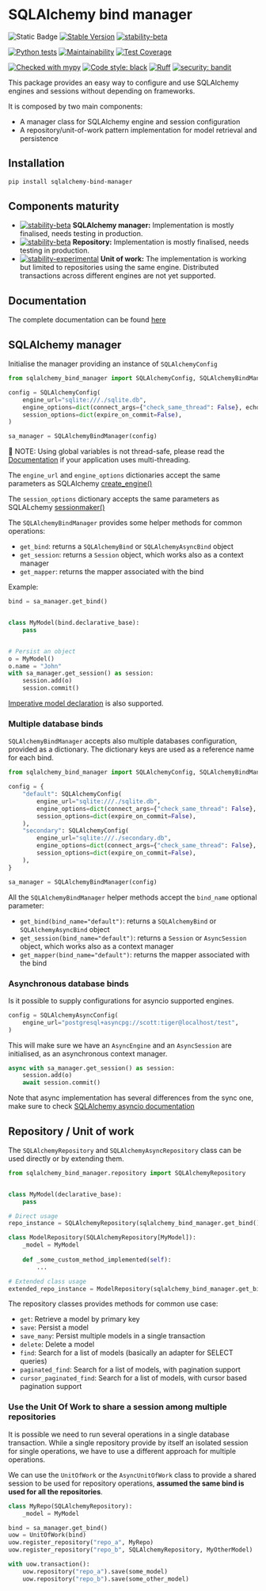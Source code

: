 # SQLAlchemy bind manager
![Static Badge](https://img.shields.io/badge/Python-3.8_%7C_3.9_%7C_3.10_%7C_3.11-blue?logo=python&logoColor=white)
[![Stable Version](https://img.shields.io/pypi/v/sqlalchemy-bind-manager?color=blue)](https://pypi.org/project/sqlalchemy-bind-manager/)
[![stability-beta](https://img.shields.io/badge/stability-beta-33bbff.svg)](https://github.com/mkenney/software-guides/blob/master/STABILITY-BADGES.md#beta)

[![Python tests](https://github.com/febus982/sqlalchemy-bind-manager/actions/workflows/python-tests.yml/badge.svg?branch=main)](https://github.com/febus982/sqlalchemy-bind-manager/actions/workflows/python-tests.yml)
[![Maintainability](https://api.codeclimate.com/v1/badges/0140f7f4e559ae806887/maintainability)](https://codeclimate.com/github/febus982/sqlalchemy-bind-manager/maintainability)
[![Test Coverage](https://api.codeclimate.com/v1/badges/0140f7f4e559ae806887/test_coverage)](https://codeclimate.com/github/febus982/sqlalchemy-bind-manager/test_coverage)

[![Checked with mypy](https://www.mypy-lang.org/static/mypy_badge.svg)](https://mypy-lang.org/)
[![Code style: black](https://img.shields.io/badge/code%20style-black-000000.svg)](https://github.com/psf/black)
[![Ruff](https://img.shields.io/endpoint?url=https://raw.githubusercontent.com/charliermarsh/ruff/main/assets/badge/v1.json)](https://github.com/charliermarsh/ruff)
[![security: bandit](https://img.shields.io/badge/security-bandit-yellow.svg)](https://github.com/PyCQA/bandit)

This package provides an easy way to configure and use SQLAlchemy engines and sessions
without depending on frameworks.

It is composed by two main components:

* A manager class for SQLAlchemy engine and session configuration
* A repository/unit-of-work pattern implementation for model retrieval and persistence

## Installation

```bash
pip install sqlalchemy-bind-manager
```

## Components maturity

[//]: # (https://github.com/mkenney/software-guides/blob/master/STABILITY-BADGES.md)
* [![stability-beta](https://img.shields.io/badge/stability-beta-33bbff.svg)](https://github.com/mkenney/software-guides/blob/master/STABILITY-BADGES.md#beta) **SQLAlchemy manager:** Implementation is mostly finalised, needs testing in production.
* [![stability-beta](https://img.shields.io/badge/stability-beta-33bbff.svg)](https://github.com/mkenney/software-guides/blob/master/STABILITY-BADGES.md#beta) **Repository:** Implementation is mostly finalised, needs testing in production.
* [![stability-experimental](https://img.shields.io/badge/stability-experimental-orange.svg)](https://github.com/mkenney/software-guides/blob/master/STABILITY-BADGES.md#experimental) **Unit of work:** The implementation is working but limited to repositories using the same engine. Distributed transactions across different engines are not yet supported.

## Documentation

The complete documentation can be found [here](https://febus982.github.io/sqlalchemy-bind-manager)

## SQLAlchemy manager 

Initialise the manager providing an instance of `SQLAlchemyConfig`

```python
from sqlalchemy_bind_manager import SQLAlchemyConfig, SQLAlchemyBindManager

config = SQLAlchemyConfig(
    engine_url="sqlite:///./sqlite.db",
    engine_options=dict(connect_args={"check_same_thread": False}, echo=True),
    session_options=dict(expire_on_commit=False),
)

sa_manager = SQLAlchemyBindManager(config)
```

🚨 NOTE: Using global variables is not thread-safe, please read the [Documentation](https://febus982.github.io/sqlalchemy-bind-manager/manager/session/#note-on-multithreaded-applications) if your application uses multi-threading.

The `engine_url` and `engine_options` dictionaries accept the same parameters as SQLAlchemy [create_engine()](https://docs.sqlalchemy.org/en/14/core/engines.html#sqlalchemy.create_engine)

The `session_options` dictionary accepts the same parameters as SQLALchemy [sessionmaker()](https://docs.sqlalchemy.org/en/14/orm/session_api.html#sqlalchemy.orm.sessionmaker)

The `SQLAlchemyBindManager` provides some helper methods for common operations:

* `get_bind`: returns a `SQLAlchemyBind` or `SQLAlchemyAsyncBind` object
* `get_session`: returns a `Session` object, which works also as a context manager
* `get_mapper`: returns the mapper associated with the bind

Example:

```python
bind = sa_manager.get_bind()


class MyModel(bind.declarative_base):
    pass


# Persist an object
o = MyModel()
o.name = "John"
with sa_manager.get_session() as session:
    session.add(o)
    session.commit()
```

[Imperative model declaration](https://febus982.github.io/sqlalchemy-bind-manager/manager/models/) is also supported.

### Multiple database binds

`SQLAlchemyBindManager` accepts also multiple databases configuration, provided as a dictionary. The dictionary keys are used as a reference name for each bind.

```python
from sqlalchemy_bind_manager import SQLAlchemyConfig, SQLAlchemyBindManager

config = {
    "default": SQLAlchemyConfig(
        engine_url="sqlite:///./sqlite.db",
        engine_options=dict(connect_args={"check_same_thread": False}, echo=True),
        session_options=dict(expire_on_commit=False),
    ),
    "secondary": SQLAlchemyConfig(
        engine_url="sqlite:///./secondary.db",
        engine_options=dict(connect_args={"check_same_thread": False}, echo=True),
        session_options=dict(expire_on_commit=False),
    ),
}

sa_manager = SQLAlchemyBindManager(config)
```

All the `SQLAlchemyBindManager` helper methods accept the `bind_name` optional parameter:

* `get_bind(bind_name="default")`: returns a `SQLAlchemyBind` or `SQLAlchemyAsyncBind` object
* `get_session(bind_name="default")`: returns a `Session` or `AsyncSession` object, which works also as a context manager
* `get_mapper(bind_name="default")`: returns the mapper associated with the bind

### Asynchronous database binds

Is it possible to supply configurations for asyncio supported engines.

```python
config = SQLAlchemyAsyncConfig(
    engine_url="postgresql+asyncpg://scott:tiger@localhost/test",
)
```

This will make sure we have an `AsyncEngine` and an `AsyncSession` are initialised, as an asynchronous context manager.

```python
async with sa_manager.get_session() as session:
    session.add(o)
    await session.commit()
```

Note that async implementation has several differences from the sync one, make sure
to check [SQLAlchemy asyncio documentation](https://docs.sqlalchemy.org/en/20/orm/extensions/asyncio.html)

## Repository / Unit of work

The `SQLAlchemyRepository` and `SQLAlchemyAsyncRepository` class can be used directly or by extending them.

```python
from sqlalchemy_bind_manager.repository import SQLAlchemyRepository


class MyModel(declarative_base):
    pass

# Direct usage
repo_instance = SQLAlchemyRepository(sqlalchemy_bind_manager.get_bind(), model_class=MyModel)

class ModelRepository(SQLAlchemyRepository[MyModel]):
    _model = MyModel
    
    def _some_custom_method_implemented(self):
        ...

# Extended class usage
extended_repo_instance = ModelRepository(sqlalchemy_bind_manager.get_bind())
```

The repository classes provides methods for  common use case:

* `get`: Retrieve a model by primary key
* `save`: Persist a model
* `save_many`: Persist multiple models in a single transaction
* `delete`: Delete a model
* `find`: Search for a list of models (basically an adapter for SELECT queries)
* `paginated_find`: Search for a list of models, with pagination support
* `cursor_paginated_find`: Search for a list of models, with cursor based pagination support

### Use the Unit Of Work to share a session among multiple repositories

It is possible we need to run several operations in a single database transaction. While a single
repository provide by itself an isolated session for single operations, we have to use a different
approach for multiple operations.

We can use the `UnitOfWork` or the `AsyncUnitOfWork` class to provide a shared session to
be used for repository operations, **assumed the same bind is used for all the repositories**.

```python
class MyRepo(SQLAlchemyRepository):
    _model = MyModel

bind = sa_manager.get_bind()
uow = UnitOfWork(bind)
uow.register_repository("repo_a", MyRepo)
uow.register_repository("repo_b", SQLAlchemyRepository, MyOtherModel)

with uow.transaction():
    uow.repository("repo_a").save(some_model)
    uow.repository("repo_b").save(some_other_model)
```
